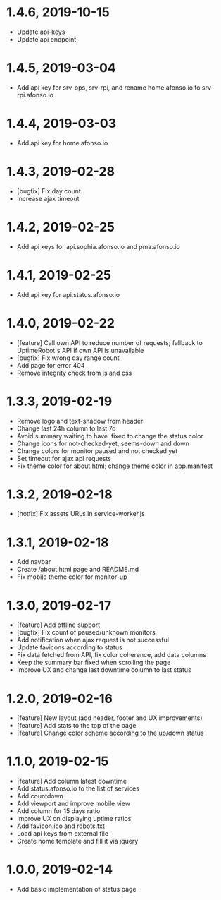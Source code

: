 # 1.4.6, 2019-10-15
  - Update api-keys
  - Update api endpoint

# 1.4.5, 2019-03-04
  - Add api key for srv-ops, srv-rpi, and rename home.afonso.io to srv-rpi.afonso.io

# 1.4.4, 2019-03-03
  - Add api key for home.afonso.io

# 1.4.3, 2019-02-28
  - [bugfix] Fix day count
  - Increase ajax timeout

# 1.4.2, 2019-02-25
  - Add api keys for api.sophia.afonso.io and pma.afonso.io

# 1.4.1, 2019-02-25
  - Add api key for api.status.afonso.io

# 1.4.0, 2019-02-22
  - [feature] Call own API to reduce number of requests; fallback to UptimeRobot's API if own API is unavailable
  - [bugfix] Fix wrong day range count
  - Add page for error 404
  - Remove integrity check from js and css

# 1.3.3, 2019-02-19
  - Remove logo and text-shadow from header
  - Change last 24h column to last 7d
  - Avoid summary waiting to have .fixed to change the status color
  - Change icons for not-checked-yet, seems-down and down
  - Change colors for monitor paused and not checked yet
  - Set timeout for ajax api requests
  - Fix theme color for about.html; change theme color in app.manifest

# 1.3.2, 2019-02-18
  - [hotfix] Fix assets URLs in service-worker.js

# 1.3.1, 2019-02-18
  - Add navbar
  - Create /about.html page and README.md
  - Fix mobile theme color for monitor-up

# 1.3.0, 2019-02-17
  - [feature] Add offline support
  - [bugfix] Fix count of paused/unknown monitors
  - Add notification when ajax request is not successful
  - Update favicons according to status
  - Fix data fetched from API, fix color coherence, add data columns
  - Keep the summary bar fixed when scrolling the page
  - Improve UX and change last downtime column to last status

# 1.2.0, 2019-02-16
  - [feature] New layout (add header, footer and UX improvements)
  - [feature] Add stats to the top of the page
  - [feature] Change color scheme according to the up/down status

# 1.1.0, 2019-02-15
  - [feature] Add column latest downtime
  - Add status.afonso.io to the list of services
  - Add countdown
  - Add viewport and improve mobile view
  - Add column for 15 days ratio
  - Improve UX on displaying uptime ratios
  - Add favicon.ico and robots.txt
  - Load api keys from external file
  - Create home template and fill it via jquery

# 1.0.0, 2019-02-14
  - Add basic implementation of status page
